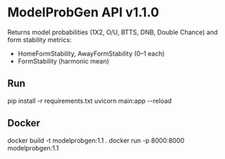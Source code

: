 
# ModelProbGen API v1.1.0

Returns model probabilities (1X2, O/U, BTTS, DNB, Double Chance) and form stability metrics:
- HomeFormStability, AwayFormStability (0–1 each)
- FormStability (harmonic mean)

## Run
pip install -r requirements.txt
uvicorn main:app --reload

## Docker
docker build -t modelprobgen:1.1 .
docker run -p 8000:8000 modelprobgen:1.1
